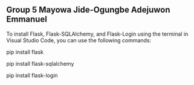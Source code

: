 Group 5
Mayowa Jide-Ogungbe
Adejuwon Emmanuel
------------------------------------------------------------------------------------------------------------------------------------------------------------
To install Flask, Flask-SQLAlchemy, and Flask-Login using the terminal in Visual Studio Code, you can use the following commands:

pip install flask

pip install flask-sqlalchemy

pip install flask-login
